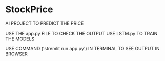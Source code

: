 # StockPrice
AI PROJECT TO PREDICT THE PRICE

USE THE app.py FILE TO CHECK THE OUTPUT
USE LSTM.py TO TRAIN THE MODELS

USE COMMAND ('stremlit run app.py') IN TERMINAL TO SEE OUTPUT IN BROWSER
